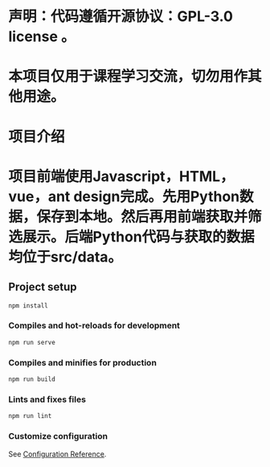 # 声明：代码遵循开源协议：GPL-3.0 license 。
# 本项目仅用于课程学习交流，切勿用作其他用途。

# 项目介绍
# 项目前端使用Javascript，HTML，vue，ant design完成。先用Python数据，保存到本地。然后再用前端获取并筛选展示。后端Python代码与获取的数据均位于src/data。

## Project setup
```
npm install
```

### Compiles and hot-reloads for development
```
npm run serve
```

### Compiles and minifies for production
```
npm run build
```

### Lints and fixes files
```
npm run lint
```

### Customize configuration
See [Configuration Reference](https://cli.vuejs.org/config/).
